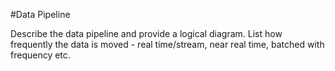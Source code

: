 #Data Pipeline 

Describe the data pipeline and provide a logical diagram. List how frequently the data is moved - real time/stream, near real time, batched with frequency etc.


